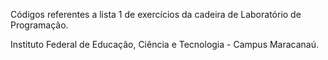 Códigos referentes a lista 1 de exercícios da cadeira de Laboratório de Programação.

Instituto Federal de Educação, Ciência e Tecnologia - Campus Maracanaú.